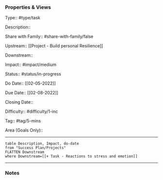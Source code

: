 ### Properties & Views

Type:: #type/task

Description:: 

Share with Family:: #share-with-family/false

Upstream:: [[Project - Build personal Resilience]]

Downstream:: 

Impact:: #impact/medium

Status:: #status/in-progress

Do Date:: [[02-05-2022]]

Due Date:: [[02-08-2022]]

Closing Date:: 

Difficulty:: #difficulty/1-inc

Tag:: #tag/5-mins

Area (Goals Only):: 

---

```dataview
table Description, Impact, do-date 
from "Success Plan/Projects"
FLATTEN Downstream
where Downstream=[[⚜️ Task - Reactions to stress and emotion]]
```

---

### Notes